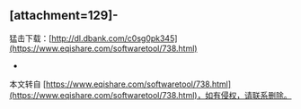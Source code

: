 \[attachment=129\]-
-
猛击下载：[http://dl.dbank.com/c0sg0pk345](https://www.eqishare.com/softwaretool/738.html)

-

本文转自 [https://www.eqishare.com/softwaretool/738.html](https://www.eqishare.com/softwaretool/738.html)，如有侵权，请联系删除。